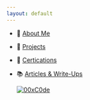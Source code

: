 ```yaml
---
layout: default
---
```

* 📲  [About Me](pages/about_me.md)

* 💪  [Projects](pages/projects.md)

* 🧾  [Certications](pages/certs.md)

* 📚  [Articles & Write-Ups](pages/articles.md)


    [![00xC0de](https://www.hackthebox.com/badge/image/374134)](https://app.hackthebox.com/profile/374134)
    <script src="https://tryhackme.com/badge/249244"></script>
    <script src="https://www.hackthebox.com/badge/374134"></script>